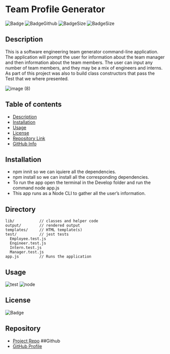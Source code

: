 
# **Team Profile Generator**
![Badge](https://img.shields.io/github/license/asostoa/Team-Generator)
![BadgeGithub](https://img.shields.io/github/followers/asostoa?style=social)
![BadgeSize](https://img.shields.io/github/repo-size/asostoa/Team-Generator)
![BadgeSize](https://img.shields.io/github/v/release/asostoa/Team-Generator)
## Description 
This is a software engineering team generator command-line application. 
The application will prompt the user for information about the team manager and then information about the team members. The user can input any number of team members, and they may be a mix of engineers and interns. As part of this project was also to build class constructors that pass the Test that we where presented.

![image (8)](https://user-images.githubusercontent.com/65316520/92629056-bba18980-f29b-11ea-9485-a249355788be.png)

## Table of contents
- [Description](#Description)
- [Installation](#Installation)
- [Usage](#Usage)
- [License](#License)
- [Repository Link](#Repository)
- [GitHub Info](#GitHub) 
## Installation
- npm innit so we can iquiere all the dependencies.
- npm install so we can install all the corresponding dependencies.
- To run the app open the terminal in the Develop folder and run the command node app.js
- This app runs as a Node CLI to gather all the user’s information.
## Directory
```
lib/           // classes and helper code
output/        // rendered output
templates/     // HTML template(s)
test/          // jest tests
  Employee.test.js
  Engineer.test.js
  Intern.test.js
  Manager.test.js
app.js         // Runs the application

```
## Usage
![test](https://user-images.githubusercontent.com/65316520/92616260-02878300-f28c-11ea-897c-e582b70c491e.gif)
![node](https://user-images.githubusercontent.com/65316520/92616389-28ad2300-f28c-11ea-90e3-88a03cfca404.gif)
## License
![Badge](https://img.shields.io/github/license/asostoa/Team-Generator)
## Repository
- [Project Repo](https://asostoa.github.io/Team-Generator/.)
##Github
- [GitHub Profile](https://github.com/Asostoa)
